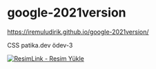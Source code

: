 # google-2021version

https://iremuludirik.github.io/google-2021version/

CSS patika.dev ödev-3

<a href="https://resimlink.com/AIcYMCtu" title="ResimLink - Resim Yükle"><img src="https://r.resimlink.com/AIcYMCtu.jpg" title="ResimLink - Resim Yükle" alt="ResimLink - Resim Yükle"></a>
